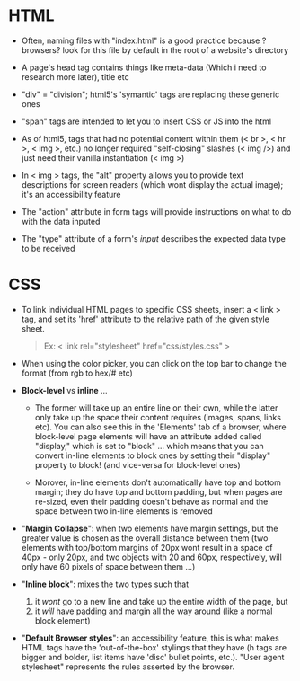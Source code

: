 # HTML

- Often, naming files with "index.html" is a good practice because ?browsers? look for this file by default in the root of a website's directory

- A page's head tag contains things like meta-data (Which i need to research more later), title etc

- "div" = "division"; html5's 'symantic' tags are replacing these generic ones

- "span" tags are intended to let you to insert CSS or JS into the html

- As of html5, tags that had no potential content within them (< br >, < hr >, < img >, etc.) no longer required "self-closing" slashes (< img />) and just need their vanilla instantiation (< img >)

- In < img > tags, the "alt" property allows you to provide text descriptions for screen readers (which wont display the actual image); it's an accessibility feature

- The "action" attribute in form tags will provide instructions on what to do with the data inputed

- The "type" attribute of a form's _input_ describes the expected data type to be received

# CSS

- To link individual HTML pages to specific CSS sheets, insert a < link > tag, and set its 'href' attribute to the relative path of the given style sheet.

  > Ex: < link rel="stylesheet" href="css/styles.css" >

- When using the color picker, you can click on the top bar to change the format (from rgb to hex/# etc)

- **Block-level** vs **inline** ...

  - The former will take up an entire line on their own, while the latter only take up the space their content requires (images, spans, links etc). You can also see this in the 'Elements' tab of a browser, where block-level page elements will have an attribute added called "display," which is set to "block" ... which means that you can convert in-line elements to block ones by setting their "display" property to block! (and vice-versa for block-level ones)

  - Morover, in-line elements don't automatically have top and bottom margin; they do have top and bottom padding, but when pages are re-sized, even their padding doesn't behave as normal and the space between two in-line elements is removed

- "**Margin Collapse**": when two elements have margin settings, but the greater value is chosen as the overall distance between them (two elements with top/bottom margins of 20px wont result in a space of 40px - only 20px, and two objects with 20 and 60px, respectively, will only have 60 pixels of space between them ...)

- "**Inline block**": mixes the two types such that

  1. it _wont_ go to a new line and take up the entire width of the page, but
  2. it _will_ have padding and margin all the way around (like a normal block element)

- "**Default Browser styles**": an accessibility feature, this is what makes HTML tags have the 'out-of-the-box' stylings that they have (h tags are bigger and bolder, list items have 'disc' bullet points, etc.). "User agent stylesheet" represents the rules asserted by the browser.
